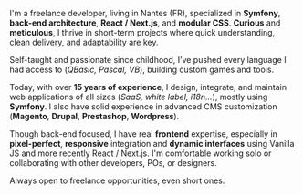 I'm a freelance developer, living in Nantes (FR), specialized in **Symfony**, **back-end architecture**, **React / Next.js**, and **modular CSS**.
**Curious** and **meticulous**, I thrive in short-term projects where quick understanding, clean delivery, and adaptability are key.

Self-taught and passionate since childhood, I’ve pushed every language I had access to (*QBasic, Pascal, VB*), building custom games and tools.

Today, with over **15 years of experience**, I design, integrate, and maintain web applications of all sizes (*SaaS, white label, i18n...*), mostly using **Symfony**.
I also have solid experience in advanced CMS customization (**Magento**, **Drupal**, **Prestashop**, **Wordpress**).

Though back-end focused, I have real **frontend** expertise, especially in **pixel-perfect**, **responsive** integration and **dynamic interfaces** using Vanilla JS and more recently React / Next.js.
I'm comfortable working solo or collaborating with other developers, POs, or designers.

Always open to freelance opportunities, even short ones.
